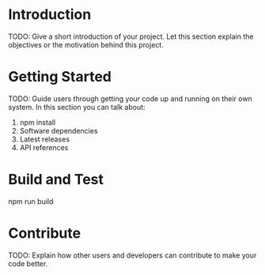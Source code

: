# Introduction 
TODO: Give a short introduction of your project. Let this section explain the objectives or the motivation behind this project. 

# Getting Started
TODO: Guide users through getting your code up and running on their own system. In this section you can talk about:
1.	npm install
2.	Software dependencies
3.	Latest releases
4.	API references

# Build and Test
npm run build

# Contribute
TODO: Explain how other users and developers can contribute to make your code better. 